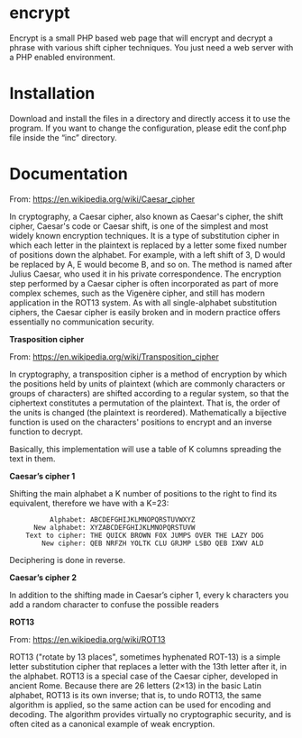 # encrypt
Encrypt is a small PHP based web page that will encrypt and decrypt a phrase with various shift cipher techniques.
You just need a web server with a PHP enabled environment.

# Installation
Download and install the files in a directory and directly access it to use the program.
If you want to change the configuration, please edit the conf.php file inside the “inc” directory.

# Documentation
From: https://en.wikipedia.org/wiki/Caesar_cipher

In cryptography, a Caesar cipher, also known as Caesar's cipher, the shift cipher, Caesar's code or Caesar shift, is one of the simplest and most widely known encryption techniques. It is a type of substitution cipher in which each letter in the plaintext is replaced by a letter some fixed number of positions down the alphabet. For example, with a left shift of 3, D would be replaced by A, E would become B, and so on. The method is named after Julius Caesar, who used it in his private correspondence.
The encryption step performed by a Caesar cipher is often incorporated as part of more complex schemes, such as the Vigenère cipher, and still has modern application in the ROT13 system. As with all single-alphabet substitution ciphers, the Caesar cipher is easily broken and in modern practice offers essentially no communication security.

**Trasposition cipher**

From: https://en.wikipedia.org/wiki/Transposition_cipher

In cryptography, a transposition cipher is a method of encryption by which the positions held by units of plaintext (which are commonly characters or groups of characters) are shifted according to a regular system, so that the ciphertext constitutes a permutation of the plaintext. That is, the order of the units is changed (the plaintext is reordered). Mathematically a bijective function is used on the characters' positions to encrypt and an inverse function to decrypt.

Basically, this implementation will use a table of K columns spreading the text in them.

**Caesar’s cipher 1**

Shifting the main alphabet a K number of positions to the right to find its equivalent, therefore we have with a K=23:
```
          Alphabet: ABCDEFGHIJKLMNOPQRSTUVWXYZ
      New alphabet: XYZABCDEFGHIJKLMNOPQRSTUVW
    Text to cipher: THE QUICK BROWN FOX JUMPS OVER THE LAZY DOG
        New cipher: QEB NRFZH YOLTK CLU GRJMP LSBO QEB IXWV ALD
```
Deciphering is done in reverse.

**Caesar’s cipher 2**

In addition to the shifting made in Caesar’s cipher 1, every k characters you add a random character to confuse the possible readers

**ROT13**

From: https://en.wikipedia.org/wiki/ROT13

ROT13 ("rotate by 13 places", sometimes hyphenated ROT-13) is a simple letter substitution cipher that replaces a letter with the 13th letter after it, in the alphabet. ROT13 is a special case of the Caesar cipher, developed in ancient Rome.
Because there are 26 letters (2×13) in the basic Latin alphabet, ROT13 is its own inverse; that is, to undo ROT13, the same algorithm is applied, so the same action can be used for encoding and decoding. The algorithm provides virtually no cryptographic security, and is often cited as a canonical example of weak encryption.
